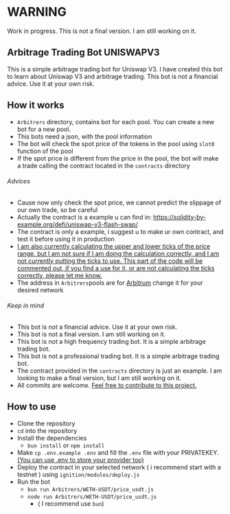 # WARNING
Work in progress. This is not a final version. I am still working on it.
## Arbitrage Trading Bot UNISWAPV3
This is a simple arbitrage trading bot for Uniswap V3. I have created this bot to learn about Uniswap V3 and arbitrage trading. This bot is not a financial advice. Use it at your own risk.

## How it works

- `Arbitrers` directory, contains bot for each pool. You can create a new bot for a new pool. 
- This bots need a json, with the pool information
- The bot will check the spot price of the tokens in the pool
using `slot0` function of the pool
- If the spot price is different from the price in the pool, the bot will make a trade calling the contract located in the `contracts` directory

###### Advices
- Cause now only check the spot price, we cannot predict the slippage of our own trade, so be careful
- Actually the contract is a example u can find in: https://solidity-by-example.org/defi/uniswap-v3-flash-swap/
- The contract is only a example, i suggest u to make ur own contract, and test it before using it in production
- <u> I am also currently calculating the upper and lower ticks of the price range, but I am not sure if I am doing the calculation correctly, and I am not currently putting the ticks to use. This part of the code will be commented out, if you find a use for it, or are not calculating the ticks correctly, please let me know. </u>
- The address in `Arbitrers`pools are for <u>Arbitrum</u> change it for your desired network

###### Keep in mind
- This bot is not a financial advice. Use it at your own risk.
- This bot is not a final version. I am still working on it.
- This bot is not a high frequency trading bot. It is a simple arbitrage trading bot.
- This bot is not a professional trading bot. It is a simple arbitrage trading bot.
- The contract provided in the `contracts` directory is just an example. I am looking to make a final version, but I am still working on it.
- All commits are welcome. <u>Feel free to contribute to this project.</u>

## How to use
- Clone the repository
- `cd` into the repository
- Install the dependencies
    - `bun install` or  `npm install`
- Make `cp .env.example .env` and fill the `.env` file with your PRIVATEKEY. <u>(You can use .env to store your provider too)</u>
- Deploy the contract in your selected network ( i recommend start with a testnet ) using `ignition/modules/deploy.js`
- Run the bot
    - `bun run Arbitrers/WETH-USDT/price_usdt.js`
    - `node run Arbitrers/WETH-USDT/price_usdt.js`
        - ( I recommend use `bun`)
